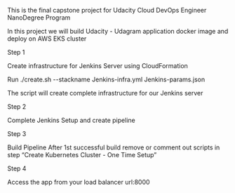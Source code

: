 This is the final capstone project for Udacity Cloud DevOps Engineer NanoDegree Program 


In this project we will build Udacity - Udagram application docker image and deploy on AWS EKS cluster



Step 1 

Create infrastructure for Jenkins Server using CloudFormation 

Run  ./create.sh --stackname Jenkins-infra.yml Jenkins-params.json  

The script will create complete infrastructure for our Jenkins server 

Step 2 

Complete Jenkins Setup and create pipeline 

Step 3 

Build Pipeline After 1st successful build remove or comment out scripts in step “Create Kubernetes Cluster - One Time Setup”

Step 4 

Access the app from your load balancer url:8000
